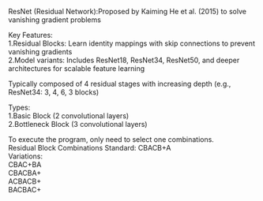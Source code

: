ResNet (Residual Network):Proposed by Kaiming He et al. (2015) to solve vanishing gradient problems

Key Features:  
1.Residual Blocks: Learn identity mappings with skip connections to prevent vanishing gradients  
2.Model variants: Includes ResNet18, ResNet34, ResNet50, and deeper architectures for scalable feature learning

Typically composed of 4 residual stages with increasing depth (e.g., ResNet34: 3, 4, 6, 3 blocks)

Types:  
1.Basic Block (2 convolutional layers)  
2.Bottleneck Block (3 convolutional layers)

To execute the program, only need to select one combinations.  
Residual Block Combinations
Standard: CBACB+A  
Variations:  
CBAC+BA  
CBACBA+  
ACBACB+  
BACBAC+

